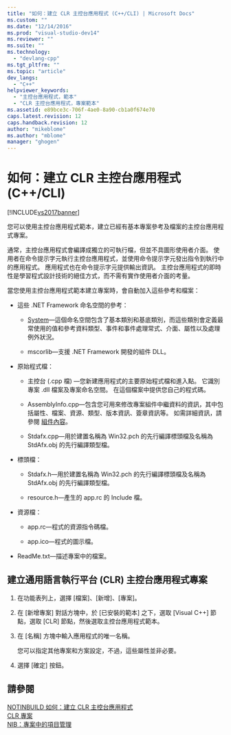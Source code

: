 ```yaml
---
title: "如何：建立 CLR 主控台應用程式 (C++/CLI) | Microsoft Docs"
ms.custom: ""
ms.date: "12/14/2016"
ms.prod: "visual-studio-dev14"
ms.reviewer: ""
ms.suite: ""
ms.technology: 
  - "devlang-cpp"
ms.tgt_pltfrm: ""
ms.topic: "article"
dev_langs: 
  - "C++"
helpviewer_keywords: 
  - "主控台應用程式，範本"
  - "CLR 主控台應用程式，專案範本"
ms.assetid: e89bce3c-706f-4ae0-8a90-cb1a0f674e70
caps.latest.revision: 12
caps.handback.revision: 12
author: "mikeblome"
ms.author: "mblome"
manager: "ghogen"
---
```

# 如何：建立 CLR 主控台應用程式 (C++/CLI)
[!INCLUDE[vs2017banner](../assembler/inline/includes/vs2017banner.md)]

您可以使用主控台應用程式範本，建立已經有基本專案參考及檔案的主控台應用程式專案。  
  
 通常，主控台應用程式會編譯成獨立的可執行檔，但並不具圖形使用者介面。 使用者在命令提示字元執行主控台應用程式，並使用命令提示字元發出指令到執行中的應用程式。 應用程式也在命令提示字元提供輸出資訊。 主控台應用程式的即時性是學習程式設計技術的絕佳方式，而不需有實作使用者介面的考量。  
  
 當您使用主控台應用程式範本建立專案時，會自動加入這些參考和檔案：  
  
-   這些 .NET Framework 命名空間的參考：  
  
    -   [System](https://msdn.microsoft.com/en-us/library/system.appdomainmanager.appdomainmanager.aspx)—這個命名空間包含了基本類別和基底類別，而這些類別會定義最常使用的值和參考資料類型、事件和事件處理常式、介面、屬性以及處理例外狀況。  
  
    -   mscorlib—支援 .NET Framework 開發的組件 DLL。  
  
-   原始程式檔：  
  
    -   主控台 \(.cpp 檔\) —您新建應用程式的主要原始程式檔和進入點。 它識別專案 .dll 檔案及專案命名空間。 在這個檔案中提供您自己的程式碼。  
  
    -   AssemblyInfo.cpp—包含您可用來修改專案組件中繼資料的資訊，其中包括屬性、檔案、資源、類型、版本資訊、簽章資訊等。 如需詳細資訊，請參閱 [組件內容](../Topic/Assembly%20Contents.md)。  
  
    -   Stdafx.cpp—用於建置名稱為 Win32.pch 的先行編譯標頭檔及名稱為 StdAfx.obj 的先行編譯類型檔。  
  
-   標頭檔：  
  
    -   Stdafx.h—用於建置名稱為 Win32.pch 的先行編譯標頭檔及名稱為 StdAfx.obj 的先行編譯類型檔。  
  
    -   resource.h—產生的 app.rc 的 Include 檔。  
  
-   資源檔：  
  
    -   app.rc—程式的資源指令碼檔。  
  
    -   app.ico—程式的圖示檔。  
  
-   ReadMe.txt—描述專案中的檔案。  
  
## 建立通用語言執行平台 \(CLR\) 主控台應用程式專案  
  
1.  在功能表列上，選擇 \[檔案\]、\[新增\]、\[專案\]。  
  
2.  在 \[新增專案\] 對話方塊中，於 \[已安裝的範本\] 之下，選取 \[Visual C\+\+\] 節點，選取 \[CLR\] 節點，然後選取主控台應用程式範本。  
  
3.  在 \[名稱\] 方塊中輸入應用程式的唯一名稱。  
  
     您可以指定其他專案和方案設定，不過，這些屬性並非必要。  
  
4.  選擇 \[確定\] 按鈕。  
  
## 請參閱  
 [NOTINBUILD 如何：建立 CLR 主控台應用程式](http://msdn.microsoft.com/zh-tw/b8af4197-e65f-4b17-b18e-b9e92965d026)   
 [CLR 專案](../ide/files-created-for-clr-projects.md)   
 [NIB：專案中的項目管理](http://msdn.microsoft.com/zh-tw/762e606b-7f44-4b66-97a1-e30a703654a0)